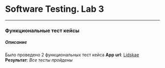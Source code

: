 
# Software Testing. Lab 3
---
### Функциональные тест кейсы

##### Описание
Было проведено 2 функциональных тест кейса
**App url**: [Lidskae](https://lidskae.by/)  
**Результат**: *Все тесты пройдены*  
